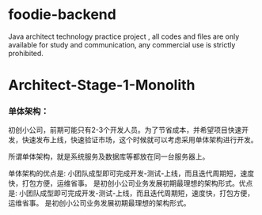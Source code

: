 # foodie-backend
Java architect technology practice project , all codes and files are only available for study and communication, any commercial use is strictly prohibited.


# Architect-Stage-1-Monolith

### 单体架构：
初创小公司，前期可能只有2-3个开发人员。为了节省成本，并希望项目快速开发，快速发布上线，快速验证市场，这个时候就可以考虑采用单体架构进行开发。

所谓单体架构，就是系统服务及数据库等都放在同一台服务器上。

单体架构的优点是:
小团队成型即可完成开发-测试-上线，而且迭代周期短，速度快，打包方便，运维省事。
是初创小公司业务发展初期最理想的架构形式。优点是: 小团队成型即可完成开发-测试-上线，而且迭代周期短，速度快，打包方便，运维省事。 是初创小公司业务发展初期最理想的架构形式。
